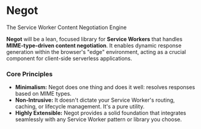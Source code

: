 # Negot
The Service Worker Content Negotiation Engine

**Negot** will be a lean, focused library for **Service Workers** that handles **MIME-type-driven content negotiation**. It enables dynamic response generation within the browser's "edge" environment, acting as a crucial component for client-side serverless applications.

### **Core Principles**

  * **Minimalism:** Negot does one thing and does it well: resolves responses based on MIME types.
  * **Non-Intrusive:** It doesn't dictate your Service Worker's routing, caching, or lifecycle management. It's a pure utility.
  * **Highly Extensible:** Negot provides a solid foundation that integrates seamlessly with any Service Worker pattern or library you choose.
